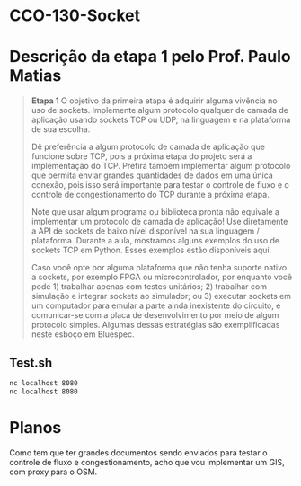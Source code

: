 # CCO-130-Socket

# Descrição da etapa 1 pelo Prof. Paulo Matias


> **Etapa 1**
> O objetivo da primeira etapa é adquirir alguma vivência no uso de sockets. Implemente
> algum protocolo qualquer de camada de aplicação usando sockets TCP ou UDP, na linguagem
> e na plataforma de sua escolha.
>
> Dê preferência a algum protocolo de camada de aplicação que funcione sobre TCP, pois a
> próxima etapa do projeto será a implementação do TCP. Prefira também implementar algum
> protocolo que permita enviar grandes quantidades de dados em uma única conexão, pois isso
> será importante para testar o controle de fluxo e o controle de congestionamento do TCP
> durante a próxima etapa.
>
> Note que usar algum programa ou biblioteca pronta não equivale a implementar um protocolo
> de camada de aplicação! Use diretamente a API de sockets de baixo nível disponível na sua
> linguagem / plataforma. Durante a aula, mostramos alguns exemplos do uso de sockets TCP
> em Python. Esses exemplos estão disponíveis aqui.
>
> Caso você opte por alguma plataforma que não tenha suporte nativo a sockets, por exemplo
> FPGA ou microcontrolador, por enquanto você pode 1) trabalhar apenas com testes unitários;
>  2) trabalhar com simulação e integrar sockets ao simulador; ou 3) executar sockets em um
> computador para emular a parte ainda inexistente do circuito, e comunicar-se com a placa
> de desenvolvimento por meio de algum protocolo simples. Algumas dessas estratégias são
> exemplificadas neste esboço em Bluespec.

## Test.sh

```sh
nc localhost 8080
nc localhost 8080
```

# Planos

Como tem que ter grandes documentos sendo enviados para testar o controle de
fluxo e congestionamento, acho que vou implementar um GIS, com proxy para o
OSM.
